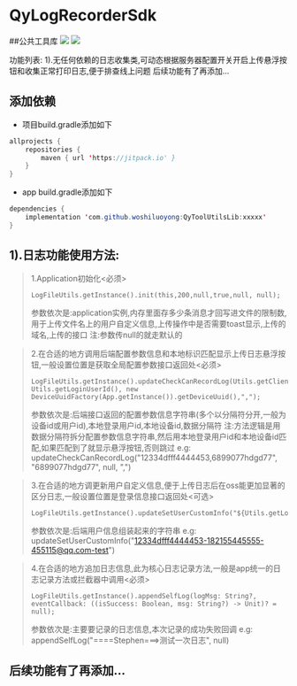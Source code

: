 # QyLogRecorderSdk
##公共工具库 [![](https://img.shields.io/badge/%E9%80%86%E6%B0%B4%E5%AF%92-Stephen's%20YYDS-brightgreen)](https://www.jianshu.com/u/9426aa3ff4ae) [![](https://img.shields.io/github/v/release/woshiluoyong/QyToolUtilsLib.svg)](https://github.com/woshiluoyong/QyToolUtilsLib)

功能列表:
1).无任何依赖的日志收集类,可动态根据服务器配置开关开启上传悬浮按钮和收集正常打印日志,便于排查线上问题
后续功能有了再添加...



## 添加依赖

 - 项目build.gradle添加如下
```java
allprojects {
    repositories {
        maven { url 'https://jitpack.io' }
    }
}
```
 - app build.gradle添加如下
```java
dependencies {
    implementation 'com.github.woshiluoyong:QyToolUtilsLib:xxxxx'
}
```

## 1).日志功能使用方法:

>1.Application初始化<必须>
>```
>LogFileUtils.getInstance().init(this,200,null,true,null, null);
>```
>参数依次是:application实例,内存里面存多少条消息才回写进文件的限制数,用于上传文件名上的用户自定义信息,上传操作中是否需要toast显示,上传的域名,上传的接口
>注:参数传null的就走默认的

>2.在合适的地方调用后端配置参数信息和本地标识匹配显示上传日志悬浮按钮,一般设置位置是获取全局配置参数接口返回处<必须>
>```
>LogFileUtils.getInstance().updateCheckCanRecordLog(Utils.getClientConfig(LogFileUtils.ConfigKeyName), Utils.getLoginUserId(), new DeviceUuidFactory(App.getInstance()).getDeviceUuid(),",");
>```
>参数依次是:后端接口返回的配置参数信息字符串(多个以分隔符分开,一般为设备id或用户id),本地登录用户id,本地设备id,数据分隔符
>注:方法逻辑是用数据分隔符拆分配置参数信息字符串,然后用本地登录用户id和本地设备id匹配,如果匹配到了就显示悬浮按钮,否则跳过
>e.g: updateCheckCanRecordLog("12334dfff4444453,6899077hdgd77", "6899077hdgd77", null, ",")

>3.在合适的地方调更新用户自定义信息,便于上传日志后在oss能更加显著的区分日志,一般设置位置是登录信息接口返回处<可选>
>```
>LogFileUtils.getInstance().updateSetUserCustomInfo("${Utils.getLoginUserId()}-${Utils.getLoginUserMobile()}-${Utils.getLoginUserEmail()}-${Utils.getLoginUserNickName()}-${Utils.getLoginUserName()}")
>```
>参数依次是:后端用户信息组装起来的字符串
>e.g: updateSetUserCustomInfo("12334dfff4444453-182155445555-455115@qq.com-test")

>4.在合适的地方追加日志信息,此为核心日志记录方法,一般是app统一的日志记录方法或拦截器中调用<必须>
>```
>LogFileUtils.getInstance().appendSelfLog(logMsg: String?, eventCallback: ((isSuccess: Boolean, msg: String?) -> Unit)? = null);
>```
>参数依次是:主要要记录的日志信息,本次记录的成功失败回调
>e.g: appendSelfLog("====Stephen===>测试一次日志", null)

## 后续功能有了再添加...